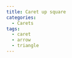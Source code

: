 ```yaml
---
title: Caret up square
categories:
  - Carets
tags:
  - caret
  - arrow
  - triangle
---
```


